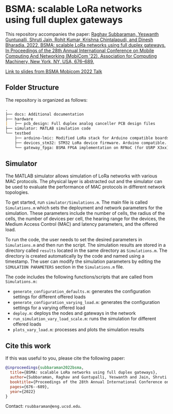 # BSMA: scalable LoRa networks using full duplex gateways

This repository accompanies the paper: [Raghav Subbaraman, Yeswanth Guntupalli, Shruti Jain, Rohit Kumar, Krishna Chintalapudi, and Dinesh Bharadia. 2022. BSMA: scalable LoRa networks using full duplex gateways. In Proceedings of the 28th Annual International Conference on Mobile Computing And Networking (MobiCom '22). Association for Computing Machinery, New York, NY, USA, 676–689.](https://doi.org/10.1145/3495243.3560544)

[Link to slides from BSMA Mobicom 2022 Talk](./docs/bsma_talk_mobicom22.pdf)

## Folder Structure

The repository is organized as follows:

```markdown
.
├── docs: Additional documentation
├── hardware
|   ├── pcb_design: Full duplex analog canceller PCB design files
├── simulator: MATLAB simulation code
└── testbed
    ├── arduino-lmic: Modified LoRa stack for Arduino compatible boards 
    ├── devices_stm32: STM32 LoRa device firmware. Arduino compatible.
    └── gateway_fpga: BSMA FPGA implementation on RFNoC (for USRP X3xx). GNURadio bindings.
```

## Simulator

The MATLAB simulator allows simulation of LoRa networks with various MAC protocols. The physical layer is abstracted out and the simulator can be used to evaluate the performance of MAC protocols in different network topologies.

To get started, run `simulator/Simulations.m`. The main file is called `Simulations.m` which sets the deployment and network parameters for the simulation. These parameters include the number of cells, the radius of the cells, the number of devices per cell, the hearing range for the devices, the Medium Access Control (MAC) and latency parameters, and the offered load.

To run the code, the user needs to set the desired parameters in `Simulations.m` and then run the script. The simulation results are stored in a directory called `results` located in the same directory as `Simulations.m`. The directory is created automatically by the code and named using a timestamp. The user can modify the simulation parameters by editing the `SIMULATION PARAMETERS` section in the `Simulations.m` file.

The code includes the following functions/scripts that are called from `Simulations.m:`

- `generate_configuration_defaults.m`: generates the configuration settings for different offered loads
- `generate_configuration_varying_load.m`: generates the configuration settings for a varying offered load
- `deploy.m`: deploys the nodes and gateways in the network
- `run_simulation_vary_load_scale.m`: runs the simulation for different offered loads
- `plots_vary_load.m`: processes and plots the simulation results

## Cite this work

If this was useful to you, please cite the following paper:

```bibtex
@inproceedings{subbaraman2022bsma,
  title={BSMA: scalable LoRa networks using full duplex gateways},
  author={Subbaraman, Raghav and Guntupalli, Yeswanth and Jain, Shruti and Kumar, Rohit and Chintalapudi, Krishna and Bharadia, Dinesh},
  booktitle={Proceedings of the 28th Annual International Conference on Mobile Computing And Networking},
  pages={676--689},
  year={2022}
}
```

Contact: `rsubbaraman@eng.ucsd.edu`.
